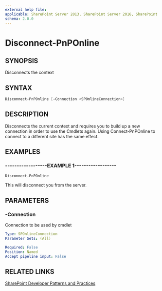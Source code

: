 ```yaml
---
external help file:
applicable: SharePoint Server 2013, SharePoint Server 2016, SharePoint Server 2019, SharePoint Online
schema: 2.0.0
---
```

# Disconnect-PnPOnline

## SYNOPSIS
Disconnects the context

## SYNTAX 

```powershell
Disconnect-PnPOnline [-Connection <SPOnlineConnection>]
```

## DESCRIPTION
Disconnects the current context and requires you to build up a new connection in order to use the Cmdlets again. Using Connect-PnPOnline to connect to a different site has the same effect.

## EXAMPLES

### ------------------EXAMPLE 1------------------
```powershell
Disconnect-PnPOnline
```

This will disconnect you from the server.

## PARAMETERS

### -Connection
Connection to be used by cmdlet

```yaml
Type: SPOnlineConnection
Parameter Sets: (All)

Required: False
Position: Named
Accept pipeline input: False
```

## RELATED LINKS

[SharePoint Developer Patterns and Practices](http://aka.ms/sppnp)